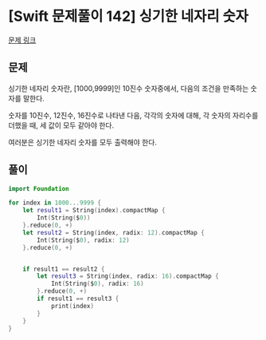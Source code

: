 # [Swift 문제풀이 142] 싱기한 네자리 숫자

[문제 링크](https://www.acmicpc.net/problem/6679)

## 문제

싱기한 네자리 숫자란, [1000,9999]인 10진수 숫자중에서,  다음의 조건을 만족하는 숫자를 말한다.

숫자를 10진수, 12진수, 16진수로 나타낸 다음, 각각의 숫자에 대해, 각 숫자의 자리수를 더했을 때, 세 값이 모두 같아야 한다.

여러분은 싱기한 네자리 숫자를 모두 출력해야 한다.

## 풀이

```swift
import Foundation

for index in 1000...9999 {
    let result1 = String(index).compactMap {
        Int(String($0))
    }.reduce(0, +)
    let result2 = String(index, radix: 12).compactMap {
        Int(String($0), radix: 12)
    }.reduce(0, +)


    if result1 == result2 {
        let result3 = String(index, radix: 16).compactMap {
            Int(String($0), radix: 16)
        }.reduce(0, +)
        if result1 == result3 {
            print(index)
        }
    }
}
```
